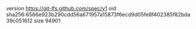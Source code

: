 version https://git-lfs.github.com/spec/v1
oid sha256:6566e923b290cdd56a671957a15873f6ecd9d05fe8f402385f82bda39c051612
size 94901
